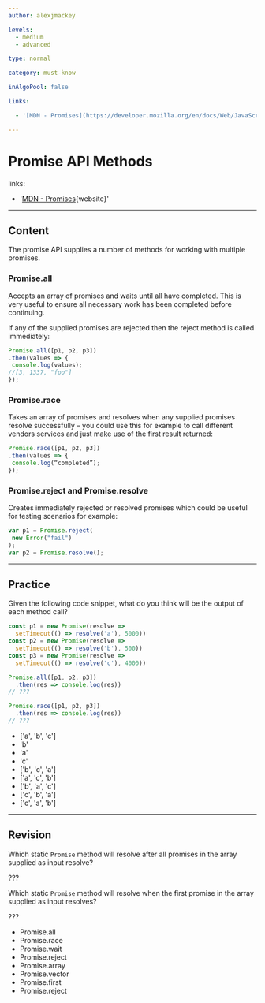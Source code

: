 ```yaml
---
author: alexjmackey

levels:
  - medium
  - advanced

type: normal

category: must-know

inAlgoPool: false

links:

  - '[MDN - Promises](https://developer.mozilla.org/en/docs/Web/JavaScript/Reference/Global_Objects/Promise){website}'

---
```

# Promise API Methods

links:

  - '[MDN - Promises](https://developer.mozilla.org/en/docs/Web/JavaScript/Reference/Global_Objects/Promise){website}'
  
---
## Content

The promise API supplies a number of methods for working with multiple promises.

### Promise.all

Accepts an array of promises and waits until all have completed. This is very useful to ensure all necessary work has been completed before continuing.

If any of the supplied promises are rejected then the reject method is called immediately:

```javascript
Promise.all([p1, p2, p3])
.then(values => {
 console.log(values);
//[3, 1337, "foo"]
});
```

### Promise.race

Takes an array of promises and resolves when any supplied promises resolve successfully – you could use this for example to call different vendors services and just make use of the first result returned:

```javascript
Promise.race([p1, p2, p3])
.then(values => {
 console.log(“completed”);
});
```

### Promise.reject and Promise.resolve

Creates immediately rejected or resolved promises which could be useful for testing scenarios for example:

```javascript
var p1 = Promise.reject(
 new Error("fail")
);
var p2 = Promise.resolve();
```

---
## Practice

Given the following code snippet, what do you think will be the output of each method call?

```javascript
const p1 = new Promise(resolve =>
  setTimeout(() => resolve('a'), 5000))
const p2 = new Promise(resolve =>
  setTimeout(() => resolve('b'), 500))
const p3 = new Promise(resolve =>
  setTimeout(() => resolve('c'), 4000))

Promise.all([p1, p2, p3])
  .then(res => console.log(res))
// ???

Promise.race([p1, p2, p3])
  .then(res => console.log(res))
// ???
```

* ['a', 'b', 'c']
* 'b'
* 'a'
* 'c'
* ['b', 'c', 'a']
* ['a', 'c', 'b']
* ['b', 'a', 'c']
* ['c', 'b', 'a']
* ['c', 'a', 'b']

---
## Revision

Which static `Promise` method will resolve after all promises in the array supplied as input resolve?

???

Which static `Promise` method will resolve when the first promise in the array supplied as input resolves?

???

* Promise.all
* Promise.race
* Promise.wait
* Promise.reject
* Promise.array
* Promise.vector
* Promise.first
* Promise.reject
